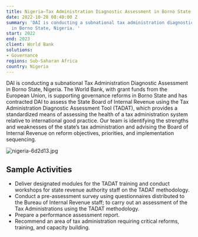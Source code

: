 ```yaml
---
title: Nigeria—Tax Administration Diagnostic Assessment in Borno State
date: 2022-10-28 08:40:00 Z
summary: 'DAI is conducting a subnational tax administration diagnostic assessment
  in Borno State, Nigeria. '
start: 2022
end: 2023
client: World Bank
solutions:
- Governance
regions: Sub-Saharan Africa
country: Nigeria
---
```


DAI is conducting a subnational Tax Administration Diagnostic Assessment in Borno State, Nigeria. The World Bank, with grant funds from the European Union, is supporting governance reforms in Borno State and has contracted DAI to assess the State Board of Internal Revenue using the Tax Administration Diagnostic Assessment Tool (TADAT), which provides a standardized means of assessing the health of a tax administration system relative to international good practice. Our team is identifying the strengths and weaknesses of the state’s tax administration and advising the Board of Internal Revenue on reform objectives, priorities, and implementation sequencing.
 
![nigeria-6d2d13.jpg](/uploads/nigeria-6d2d13.jpg)

## Sample Activities

* Deliver designated modules for the TADAT training and conduct workshops for state revenue authority staff on the TADAT methodology.
* Conduct a pre-assessment survey using questionnaires distributed to the Bureau of Internal Revenue staff; to carry out an assessment of the Tax Administrations using the TADAT methodology.
* Prepare a performance assessment report.
* Recommend an area of tax administration requiring critical reforms, training, and capacity building.